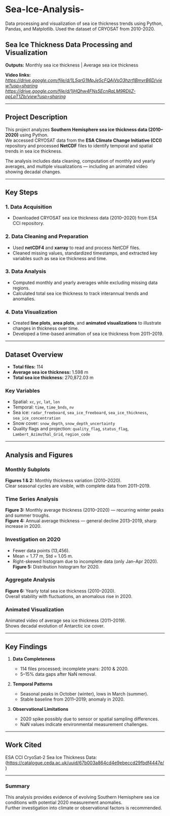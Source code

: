 # Sea-Ice-Analysis-
Data processing and visualization of sea ice thickness trends using Python, Pandas, and Matplotlib. Used the dataset of CRYOSAT from 2010-2020.

##  Sea Ice Thickness Data Processing and Visualization  
**Outputs:** Monthly sea ice thickness | Average sea ice thickness  

**Video links:** *https://drive.google.com/file/d/1L5qrG1MpJe5cFQAjVsO3hzrflBmyrB6D/view?usp=sharing*  
*https://drive.google.com/file/d/1jHQhw4FNs5EcnRaLM9RDliZ-ppLpT1Zb/view?usp=sharing*


---

##  Project Description
This project analyzes **Southern Hemisphere sea ice thickness data (2010–2020)** using Python.  
We accessed CRYOSAT data from the **ESA Climate Change Initiative (CCI)** repository and processed **NetCDF** files to identify temporal and spatial trends in sea ice thickness.

The analysis includes data cleaning, computation of monthly and yearly averages, and multiple visualizations — including an animated video showing decadal changes.

---

##  Key Steps

### 1. Data Acquisition  
- Downloaded CRYOSAT sea ice thickness data (2010–2020) from ESA CCI repository.

### 2. Data Cleaning and Preparation  
- Used **netCDF4** and **xarray** to read and process NetCDF files.  
- Cleaned missing values, standardized timestamps, and extracted key variables such as sea ice thickness and time.

### 3. Data Analysis  
- Computed monthly and yearly averages while excluding missing data regions.  
- Calculated total sea ice thickness to track interannual trends and anomalies.

### 4. Data Visualization  
- Created **line plots**, **area plots**, and **animated visualizations** to illustrate changes in thickness over time.  
- Developed a time-based animation of sea ice thickness from 2011–2019.

---

##  Dataset Overview
- **Total files:** 114  
- **Average sea ice thickness:** 1.598 m  
- **Total sea ice thickness:** 270,872.03 m  

### Key Variables
- Spatial: `xc`, `yc`, `lat`, `lon`  
- Temporal: `time`, `time_bnds`, `nv`  
- Sea ice: `radar_freeboard`, `sea_ice_freeboard`, `sea_ice_thickness`, `sea_ice_concentration`  
- Snow cover: `snow_depth`, `snow_depth_uncertainty`  
- Quality flags and projection: `quality_flag`, `status_flag`, `Lambert_Azimuthal_Grid`, `region_code`

---

##  Analysis and Figures

### Monthly Subplots  
**Figures 1 & 2:** Monthly thickness variation (2010–2020).  
Clear seasonal cycles are visible, with complete data from 2011–2019.

### Time Series Analysis  
**Figure 3:** Monthly average thickness (2010–2020) — recurring winter peaks and summer troughs.  
**Figure 4:** Annual average thickness — general decline 2013–2019, sharp increase in 2020.

### Investigation on 2020  
- Fewer data points (13,456).  
- Mean = 1.77 m, Std = 1.05 m.  
- Right-skewed histogram due to incomplete data (only Jan–Apr 2020).  
**Figure 5:** Distribution histogram for 2020.

### Aggregate Analysis  
**Figure 6:** Yearly total sea ice thickness (2010–2020).  
Overall stability with fluctuations, an anomalous rise in 2020.

### Animated Visualization  
Animated video of average sea ice thickness (2011–2019).  
Shows decadal evolution of Antarctic ice cover.

---

##  Key Findings

1. **Data Completeness**
   - 114 files processed; incomplete years: 2010 & 2020.  
   - 5–15% data gaps after NaN removal.

2. **Temporal Patterns**
   - Seasonal peaks in October (winter), lows in March (summer).  
   - Stable baseline from 2011–2019; anomaly in 2020.

3. **Observational Limitations**
   - 2020 spike possibly due to sensor or spatial sampling differences.  
   - NaN values indicate environmental measurement challenges.

---

##  Work Cited  
ESA CCI CryoSat-2 Sea Ice Thickness Data:  
(https://catalogue.ceda.ac.uk/uuid/67b003a864cd4e9ebeccd29fbdf4447e/)

---

###  Summary
This analysis provides evidence of evolving Southern Hemisphere sea ice conditions with potential 2020 measurement anomalies.  
Further investigation into climate or observational factors is recommended.

